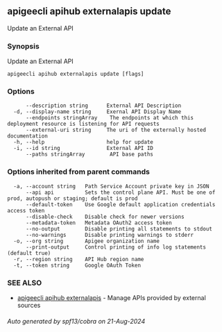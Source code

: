 ## apigeecli apihub externalapis update

Update an External API

### Synopsis

Update an External API

```
apigeecli apihub externalapis update [flags]
```

### Options

```
      --description string      External API Description
  -d, --display-name string     Exernal API Display Name
      --endpoints stringArray    The endpoints at which this deployment resource is listening for API requests
      --external-uri string     The uri of the externally hosted documentation
  -h, --help                    help for update
  -i, --id string               External API ID
      --paths stringArray        API base paths
```

### Options inherited from parent commands

```
  -a, --account string   Path Service Account private key in JSON
      --api api          Sets the control plane API. Must be one of prod, autopush or staging; default is prod
      --default-token    Use Google default application credentials access token
      --disable-check    Disable check for newer versions
      --metadata-token   Metadata OAuth2 access token
      --no-output        Disable printing all statements to stdout
      --no-warnings      Disable printing warnings to stderr
  -o, --org string       Apigee organization name
      --print-output     Control printing of info log statements (default true)
  -r, --region string    API Hub region name
  -t, --token string     Google OAuth Token
```

### SEE ALSO

* [apigeecli apihub externalapis](apigeecli_apihub_externalapis.md)	 - Manage APIs provided by external sources

###### Auto generated by spf13/cobra on 21-Aug-2024
